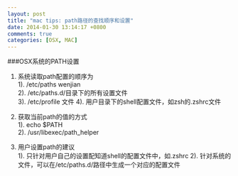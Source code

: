 ```yaml
---
layout: post
title: "mac tips: path路径的查找顺序和设置"
date: 2014-01-30 13:14:17 +0800
comments: true
categories: [OSX, MAC]
---
```


###OSX系统的PATH设置

1. 系统读取path配置的顺序为  
   1). /etc/paths wenjian   
   2). /etc/paths.d/目录下的所有设置文件  
   3). /etc/profile 文件 
   4). 用户目录下的shell配置文件，如zsh的.zshrc文件
    
    
2. 获取当前path的值的方式  
   1). echo $PATH  
   2). /usr/libexec/path_helper  
   
3. 用户设置path的建议  
   1). 只针对用户自己的设置配知道shell的配置文件中，如.zshrc
   2). 针对系统的文件，可以在/etc/paths.d/路径中生成一个对应的配置文件
